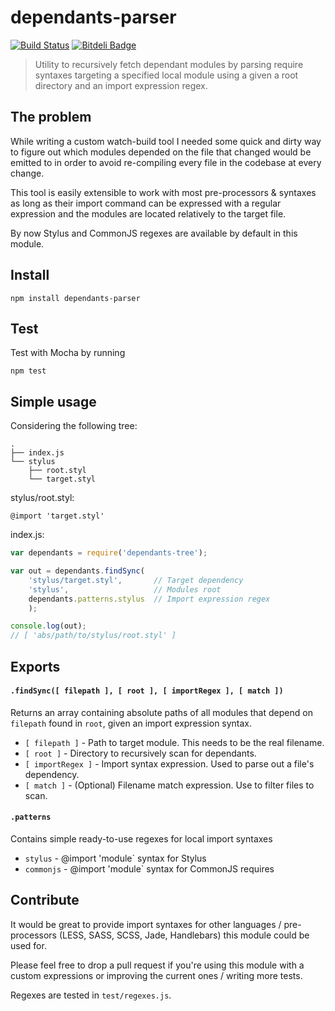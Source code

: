 # dependants-parser

[![Build Status](https://travis-ci.org/tancredi/dependants-parser.png)](https://travis-ci.org/tancredi/dependants-parser)
[![Bitdeli Badge](https://d2weczhvl823v0.cloudfront.net/tancredi/dependants-parser/trend.png)](https://bitdeli.com/free "Bitdeli Badge")

> Utility to recursively fetch dependant modules by parsing require syntaxes targeting a specified local module using a given a root directory and an import expression regex.

## The problem

While writing a custom watch-build tool I needed some quick and dirty way to figure out which modules depended on the  file that changed would be emitted to in order to avoid re-compiling every file in the codebase at every change.

This tool is easily extensible to work with most pre-processors & syntaxes as long as their import command can be expressed with a regular expression and the modules are located relatively to the target file.

By now Stylus and CommonJS regexes are available by default in this module.

## Install

```
npm install dependants-parser
```

## Test

Test with Mocha by running

```
npm test
```

## Simple usage

Considering the following tree:

```
.
├── index.js
└── stylus
    ├── root.styl
    └── target.styl
```

stylus/root.styl:

```
@import 'target.styl'
```

index.js:

```javascript
var dependants = require('dependants-tree');

var out = dependants.findSync(
	'stylus/target.styl',		// Target dependency
	'stylus',					// Modules root
	dependants.patterns.stylus	// Import expression regex
	);

console.log(out);
// [ 'abs/path/to/stylus/root.styl' ]
```

## Exports

#### `.findSync([ filepath ], [ root ], [ importRegex ], [ match ])`

Returns an array containing absolute paths of all modules that depend on `filepath` found in `root`, given an import expression syntax.

* `[ filepath ]` - Path to target module. This needs to be the real filename.
* `[ root ]` - Directory to recursively scan for dependants.
* `[ importRegex ]` - Import syntax expression. Used to parse out a file's dependency.
* `[ match ]` - (Optional) Filename match expression. Use to filter files to scan.

#### `.patterns`

Contains simple ready-to-use regexes for local import syntaxes

* `stylus` - @import 'module` syntax for Stylus
* `commonjs` - @import 'module` syntax for CommonJS requires

## Contribute

It would be great to provide import syntaxes for other languages / pre-processors (LESS, SASS, SCSS, Jade, Handlebars) this module could be used for.

Please feel free to drop a pull request if you're using this module with a custom expressions or improving the current ones / writing more tests.

Regexes are tested in `test/regexes.js`.
